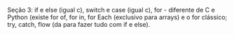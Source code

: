 Seção 3:
if e else (igual c), 
 switch e case (igual c),
 for - diferente de C e Python (existe for of, for in, for Each (exclusivo para arrays) e o for clássico; 
 try, catch, flow (da para fazer tudo com if e else).

